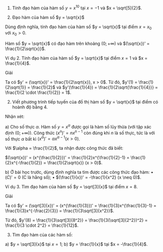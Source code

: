 1. Tính đạo hàm của hàm số $y = x^{10}$ tại $x = -1$ và $x = \sqrt[5]{2}$.

2. Đạo hàm của hàm số $y = \sqrt{x}$

Dùng định nghĩa, tính đạo hàm của hàm số $y = \sqrt{x}$ tại điểm $x = x_0$ với $x_0 > 0$.

Hàm số $y = \sqrt{x}$ có đạo hàm trên khoảng $(0; +\infty)$ và $(\sqrt{x})' = \frac{1}{2\sqrt{x}}$.

Ví dụ 2. Tính đạo hàm của hàm số $y = \sqrt{x}$ tại điểm $x = 1$ và $x = \frac{1}{4}$.

Giải

Ta có $y' = (\sqrt{x})' = \frac{1}{2\sqrt{x}}, x > 0$. Từ đó, $y'(1) = \frac{1}{2\sqrt{1}} = \frac{1}{2}$ và $y'(\frac{1}{4}) = \frac{1}{2\sqrt{\frac{1}{4}}} = \frac{1}{2 \cdot \frac{1}{2}} = 1$.

2. Viết phương trình tiếp tuyến của đồ thị hàm số $y = \sqrt{x}$ tại điểm có hoành độ bằng 4.

Nhận xét:

a) Cho số thực $\alpha$. Hàm số $y = x^\alpha$ được gọi là hàm số lũy thừa (với tập xác định $(0; +\infty)$).
Công thức $(x^n)' = nx^{n-1}$ còn đúng khi $n$ là số thực, tức là với số thực $\alpha$ bất kì
$(x^\alpha)' = \alpha x^{\alpha-1} (x > 0)$.

Với $\alpha = \frac{1}{2}$, ta nhận được công thức đã biết:

$(\sqrt{x})' = (x^{\frac{1}{2}})' = \frac{1}{2}x^{\frac{1}{2}-1} = \frac{1}{2}x^{-\frac{1}{2}} = \frac{1}{2\sqrt{x}} (x > 0)$.

b) Ở bài học trước, dùng định nghĩa ta tìm được các công thức đạo hàm:
• $(C)' = 0$ (C là hằng số);
• $(\frac{1}{x})' = -\frac{1}{x^2} (x \neq 0)$.

Ví dụ 3. Tìm đạo hàm của hàm số $y = \sqrt[3]{x}$ tại điểm $x = 8$.

Giải

Ta có $y' = (\sqrt[3]{x})' = (x^{\frac{1}{3}})' = \frac{1}{3}x^{\frac{1}{3}-1} = \frac{1}{3}x^{-\frac{2}{3}} = \frac{1}{3\sqrt[3]{x^2}}$.

Từ đó, $y'(8) = \frac{1}{3\sqrt[3]{8^2}} = \frac{1}{3(\sqrt[3]{2^2})^2} = \frac{1}{3 \cdot 2^2} = \frac{1}{12}$.

3. Tìm đạo hàm của các hàm số:

a) $y = \sqrt[3]{x}$ tại $x = 1$;     b) $y = \frac{1}{x}$ tại $x = -\frac{1}{4}$.